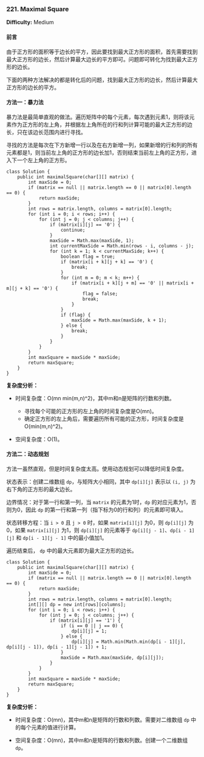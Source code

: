 ### 221. Maximal Square

**Difficulty:** Medium

#### 前言

由于正方形的面积等于边长的平方，因此要找到最大正方形的面积，首先需要找到最大正方形的边长，然后计算最大边长的平方即可。问题即可转化为找到最大正方形的边长。

下面的两种方法解决的都是转化后的问题，找到最大正方形的边长，然后计算最大正方形的边长的平方。

#### 方法一：暴力法

暴力法是最简单直观的做法。遍历矩阵中的每个元素，每次遇到元素1，则将该元素作为正方形的左上角，并根据左上角所在的行和列计算可能的最大正方形的边长，只在该边长范围内进行寻找。

寻找的方法是每次在下方新增一行以及在右方新增一列，如果新增的行和列的所有元素都是1，则当前左上角的正方形的边长加1，否则结束当前左上角的正方形，进入下一个左上角的正方形。

```
class Solution {
    public int maximalSquare(char[][] matrix) {
        int maxSide = 0;
        if (matrix == null || matrix.length == 0 || matrix[0].length == 0) {
            return maxSide;
        }
        int rows = matrix.length, columns = matrix[0].length;
        for (int i = 0; i < rows; i++) {
            for (int j = 0; j < columns; j++) {
                if (matrix[i][j] == '0') {
                    continue;
                }
                maxSide = Math.max(maxSide, 1);
                int currentMaxSide = Math.min(rows - i, columns - j);
                for (int k = 1; k < currentMaxSide; k++) {
                    boolean flag = true;
                    if (matrix[i + k][j + k] == '0') {
                        break;
                    }
                    for (int m = 0; m < k; m++) {
                        if (matrix[i + k][j + m] == '0' || matrix[i + m][j + k] == '0') {
                            flag = false;
                            break;
                        }
                    }
                    if (flag) {
                        maxSide = Math.max(maxSide, k + 1);
                    } else {
                        break;
                    }
                }
            }
        }
        int maxSquare = maxSide * maxSide;
        return maxSquare;
    }
}
```

**复杂度分析：**

- 时间复杂度：O(mn min(m,n)^2)，其中m和n是矩阵的行数和列数。
   - 寻找每个可能的正方形的左上角的时间复杂度是O(mn)。
   - 确定正方形的左上角后，需要遍历所有可能的正方形，时间复杂度是O(min(m,n)^2)。

- 空间复杂度：O(1)。

#### 方法二：动态规划

方法一虽然直观，但是时间复杂度太高。使用动态规划可以降低时间复杂度。

状态表示：创建二维数组 `dp`，与矩阵大小相同，其中 `dp[i][j]` 表示以 `(i, j)` 为右下角的正方形的最大边长。

边界情况：对于第一行和第一列，当 `matrix` 的元素为1时，`dp` 的对应元素为1，否则为0，因此 `dp` 的第一行和第一列（指下标为0的行和列）的元素即可填入。

状态转移方程：当 `i > 0` 且 `j > 0` 时，如果 `matrix[i][j]` 为0，则 `dp[i][j]` 为0，如果 `matrix[i][j]` 为1，则 `dp[i][j]` 的元素等于 `dp[i][j - 1]`、`dp[i - 1][j]` 和 `dp[i - 1][j - 1]` 中的最小值加1。

遍历结束后， `dp` 中的最大元素即为最大正方形的边长。

```
class Solution {
    public int maximalSquare(char[][] matrix) {
        int maxSide = 0;
        if (matrix == null || matrix.length == 0 || matrix[0].length == 0) {
            return maxSide;
        }
        int rows = matrix.length, columns = matrix[0].length;
        int[][] dp = new int[rows][columns];
        for (int i = 0; i < rows; i++) {
            for (int j = 0; j < columns; j++) {
                if (matrix[i][j] == '1') {
                    if (i == 0 || j == 0) {
                        dp[i][j] = 1;
                    } else {
                        dp[i][j] = Math.min(Math.min(dp[i - 1][j], dp[i][j - 1]), dp[i - 1][j - 1]) + 1;
                    }
                    maxSide = Math.max(maxSide, dp[i][j]);
                }
            }
        }
        int maxSquare = maxSide * maxSide;
        return maxSquare;
    }
}
```

**复杂度分析：**

- 时间复杂度：O(mn)，其中m和n是矩阵的行数和列数。需要对二维数组 `dp` 中的每个元素的值进行计算。

- 空间复杂度：O(mn)，其中m和n是矩阵的行数和列数。创建一个二维数组 `dp`。
